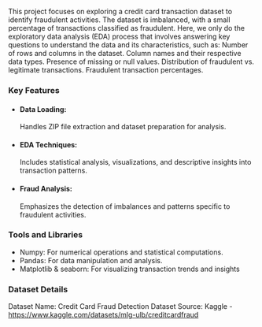 This project focuses on exploring a credit card transaction dataset to identify fraudulent activities. The dataset is imbalanced, with a small percentage of transactions classified as fraudulent. Here, we only do the exploratory data analysis (EDA) process that involves answering key questions to understand the data and its characteristics, such as:
Number of rows and columns in the dataset.
Column names and their respective data types.
Presence of missing or null values.
Distribution of fraudulent vs. legitimate transactions.
Fraudulent transaction percentages.

### **Key Features**
* #### Data Loading:
  Handles ZIP file extraction and dataset preparation for analysis.

* #### EDA Techniques:
  Includes statistical analysis, visualizations, and descriptive insights into transaction patterns.

* #### Fraud Analysis:
  Emphasizes the detection of imbalances and patterns specific to fraudulent activities.

### **Tools and Libraries**
* Numpy: For numerical operations and statistical computations.
* Pandas: For data manipulation and analysis.
* Matplotlib & seaborn: For visualizing transaction trends and insights

### **Dataset Details**
Dataset Name: Credit Card Fraud Detection Dataset
Source: Kaggle -https://www.kaggle.com/datasets/mlg-ulb/creditcardfraud
